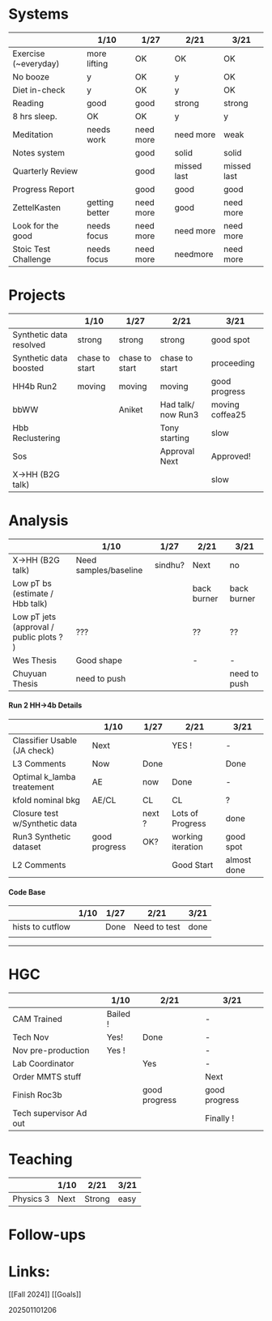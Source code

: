 
# Systems

|                       | 1/10           | 1/27      | 2/21        | 3/21        |
| --------------------- | -------------- | --------- | ----------- | ----------- |
| Exercise  (~everyday) | more lifting   | OK        | OK          | OK          |
| No booze              | y              | OK        | y           | OK          |
| Diet in-check         | y              | OK        | y           | OK          |
| Reading               | good           | good      | strong      | strong      |
| 8 hrs sleep.          | OK             | OK        | y           | y           |
| Meditation            | needs work     | need more | need more   | weak        |
| Notes system          |                | good      | solid       | solid       |
| Quarterly Review      |                | good      | missed last | missed last |
| Progress Report       |                | good      | good        | good        |
| ZettelKasten          | getting better | need more | good        | need more   |
| Look for the good     | needs focus    | need more | need more   | need more   |
| Stoic Test Challenge  | needs focus    | need more | needmore    | need more   |

# Projects

|                         | 1/10           | 1/27           | 2/21               | 3/21            |
| ----------------------- | -------------- | -------------- | ------------------ | --------------- |
| Synthetic data resolved | strong         | strong         | strong             | good spot       |
| Synthetic data boosted  | chase to start | chase to start | chase to start     | proceeding      |
| HH4b Run2               | moving         | moving         | moving             | good progress   |
| bbWW                    |                | Aniket         | Had talk/ now Run3 | moving coffea25 |
| Hbb Reclustering        |                |                | Tony starting      | slow            |
| Sos                     |                |                | Approval Next      | Approved!       |
| X→HH (B2G talk)         |                |                |                    | slow            |

# Analysis 
|                                          | 1/10                  | 1/27    | 2/21        | 3/21         |
| ---------------------------------------- | --------------------- | ------- | ----------- | ------------ |
| X→HH (B2G talk)                          | Need samples/baseline | sindhu? | Next        | no           |
| Low pT bs (estimate / Hbb talk)          |                       |         | back burner | back burner  |
| Low pT jets (approval / public plots ? ) | ???                   |         | ??          | ??           |
| Wes Thesis                               | Good shape            |         | -           | -            |
| Chuyuan Thesis                           | need to push          |         |             | need to push |


#### Run 2 HH→4b Details
|                               | 1/10          | 1/27   | 2/21              | 3/21        |
| ----------------------------- | ------------- | ------ | ----------------- | ----------- |
| Classifier Usable (JA check)  | Next          |        | YES !             | -           |
| L3 Comments                   | Now           | Done   |                   | Done        |
| Optimal k_lamba treatement    | AE            | now    | Done              | -           |
| kfold nominal bkg             | AE/CL         | CL     | CL                | ?           |
| Closure test w/Synthetic data |               | next ? | Lots of Progress  | done        |
| Run3 Synthetic dataset        | good progress | OK?    | working iteration | good spot   |
| L2 Comments                   |               |        | Good Start        | almost done |

#### Code Base
|                  | 1/10 | 1/27 | 2/21         | 3/21 |
| ---------------- | ---- | ---- | ------------ | ---- |
| hists to cutflow |      | Done | Need to test | done |
|                  |      |      |              |      |

---

# HGC
|                        | 1/10     | 2/21          | 3/21          |
| ---------------------- | -------- | ------------- | ------------- |
| CAM Trained            | Bailed ! |               | -             |
| Tech Nov               | Yes!     | Done          | -             |
| Nov pre-production     | Yes !    |               | -             |
| Lab Coordinator        |          | Yes           | -             |
| Order MMTS stuff       |          |               | Next          |
| Finish Roc3b           |          | good progress | good progress |
| Tech supervisor Ad out |          |               | Finally !     |
# Teaching
|           | 1/10 | 2/21   | 3/21 |
| --------- | ---- | ------ | ---- |
| Physics 3 | Next | Strong | easy |



# Follow-ups


# Links: 

[[Fall 2024]]
[[Goals]]


202501101206
